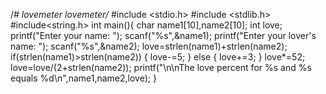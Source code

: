 /*# lovemeter
lovemeter/*
#include <stdio.h>
#include <stdlib.h>
#include<string.h>
int main(){
char name1[10],name2[10];
int love;
printf("Enter your name: ");
scanf("%s",&name1);
printf("Enter your lover's name: ");
scanf("%s",&name2);
love=strlen(name1)+strlen(name2);
if(strlen(name1)>strlen(name2))
{
love-=5;
}
else
{
love+=3;
}
love*=52;
love=love/(2+strlen(name2));
printf("\n\nThe love percent for %s and %s equals %d\n",name1,name2,love);
}
